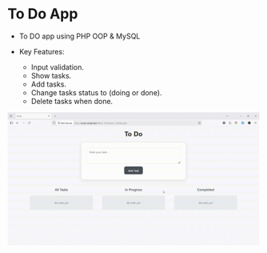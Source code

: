 # To Do App

- To DO app using PHP OOP & MySQL

- Key Features:
  - Input validation.
  - Show tasks.
  - Add tasks.
  - Change tasks status to (doing or done).
  - Delete tasks when done.

![Demo](demo.gif)
